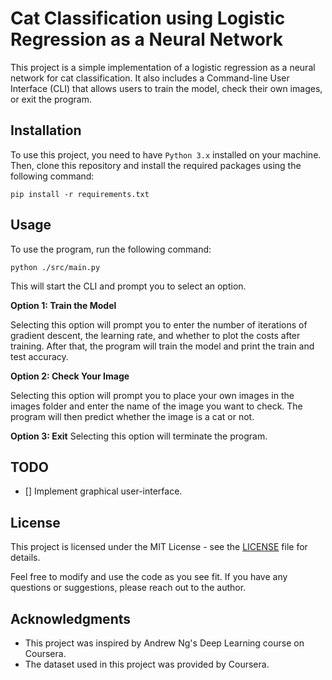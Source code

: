 # Cat Classification using Logistic Regression as a Neural Network

This project is a simple implementation of a logistic regression as a neural network for cat classification. It also includes a Command-line User Interface (CLI) that allows users to train the model, check their own images, or exit the program.

## Installation
To use this project, you need to have `Python 3.x` installed on your machine. Then, clone this repository and install the required packages using the following command:

```
pip install -r requirements.txt
```

## Usage
To use the program, run the following command:

```
python ./src/main.py
```
This will start the CLI and prompt you to select an option.

**Option 1: Train the Model**

Selecting this option will prompt you to enter the number of iterations of gradient descent, the learning rate, and whether to plot the costs after training. After that, the program will train the model and print the train and test accuracy.

**Option 2: Check Your Image**

Selecting this option will prompt you to place your own images in the images folder and enter the name of the image you want to check. The program will then predict whether the image is a cat or not.

**Option 3: Exit**
Selecting this option will terminate the program.

## TODO
- [] Implement graphical user-interface.


## License
This project is licensed under the MIT License - see the [LICENSE](./LICENSE) file for details.

Feel free to modify and use the code as you see fit. If you have any questions or suggestions, please reach out to the author.

## Acknowledgments
- This project was inspired by Andrew Ng's Deep Learning course on Coursera.
- The dataset used in this project was provided by Coursera.
